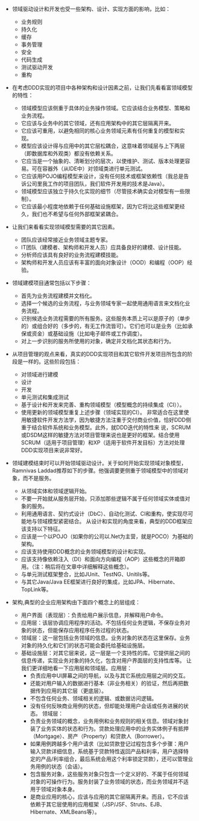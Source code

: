 + 领域驱动设计和开发也受一些架构、设计、实现方面的影响，比如：
     - 业务规则
     - 持久化
     - 缓存
     - 事务管理
     - 安全
     - 代码生成
     - 测试驱动开发
     - 重构

+ 在考虑DDD实现的项目中各种架构和设计因素之前，让我们先看看富领域模型的特性：
     - 领域模型应该侧重于具体的业务操作领域。它应该结合业务模型、策略和业务流程。
     - 它应该与业务中的其它领域，还有应用架构中的其它层隔离开来。
     - 它应该可重用，以避免相同的核心业务领域元素有任何重复的模型和实现。
     - 模型应该设计得与应用中的其它层松耦合，这意味着领域层与上下两层（即数据库和外观类）都没有依赖关系。
     - 它应当是一个抽象的、清晰划分的层次，以使维护、测试、版本处理更容易。可在容器外（从IDE中）对领域类进行单元测试。
     - 它应该用POJO编程模型来设计，没有任何技术或框架依赖性（我总是告诉公司里我工作的项目团队，我们软件开发用的技术是Java）。
     - 领域模型应该独立于持久化实现的细节（尽管技术确实会对模型有一些限制）。
     - 它应该最小程度地依赖于任何基础设施框架，因为它将比这些框架更经久，我们也不希望与任何外部框架紧耦合。

+ 让我们来看看实现领域模型需要的其它因素。
     - 团队应该经常接近业务领域主题专家。
     - IT团队（建模者、架构师和开发人员）应具备良好的建模、设计技能。
     - 分析师应该具有良好的业务流程建模技能。
     - 架构师和开发人员应该有丰富的面向对象设计（OOD）和编程（OOP）经验。

+ 领域建模项目通常包括以下步骤：
     - 首先为业务流程建模并文档化。
     - 选择一个候选的业务流程，与业务领域专家一起使用通用语言来文档化业务流程。
     - 识别候选业务流程需要的所有服务。这些服务本质上可以是原子的（单步的）或组合好的（多步的，有无工作流皆可）。它们也可以是业务（比如承保或资金）或基础设施（比如电子邮件或工作调度）。
     - 对上一步识别的服务所使用的对象，确定并文档化其状态和行为。

+ 从项目管理的观点来看，真实的DDD实现项目和其它软件开发项目所包含的阶段是一样的。这些阶段包括：
     - 对领域进行建模
     - 设计
     - 开发
     - 单元测试和集成测试
     - 基于设计和开发来完善、重构领域模型（模型概念的持续集成（CI））。
     - 使用更新的领域模型重复上述步骤（领域实现的CI）。
     非常适合在这里使用敏捷软件开发方法学，因为敏捷方法注重于交付商业价值，恰好DDD侧重于结合软件系统和业务模型。此外，就DDD迭代的特性来 说，SCRUM或DSDM这样的敏捷方法对项目管理来说也是更好的框架。结合使用SCRUM（适用于项目管理）和XP（适用于软件开发目标）方法对处理 DDD实现项目来说非常好。

+ 领域建模结束时可以开始领域驱动设计。关于如何开始实现领域对象模型，Ramnivas Laddad推荐如下的步骤。他强调要更侧重于领域模型中的领域对象，而不是服务。
     - 从领域实体和领域逻辑开始。
     - 不要一开始就从服务层开始，只添加那些逻辑不属于任何领域实体或值对象的服务。
     - 利用通用语言、契约式设计（DbC）、自动化测试、CI和重构，使实现尽可能地与领域模型紧密结合。
从设计和实现的角度来看，典型的DDD框架应该支持以下特征。
     - 应该是一个以POJO（如果你的公司以.Net为主营，就是POCO）为基础的架构。
     - 应该支持使用DDD概念的业务领域模型的设计和实现。
     - 应该支持像依赖注入（DI）和面向方向编程（AOP）这些概念的开箱即用。（注：稍后将在文章中详细解释这些概念）。
     - 与单元测试框架整合，比如JUnit、TestNG、Unitils等。
     - 与其它Java/Java EE框架进行良好的集成，比如JPA、Hibernate、TopLink等。

+ 架构,典型的企业应用架构由下面四个概念上的层组成：
     - 用户界面（表现层）：负责给用户展示信息，并解释用户命令。
     - 应用层：该层协调应用程序的活动。不包括任何业务逻辑，不保存业务对象的状态，但能保存应用程序任务过程的状态。
     - 领域层：这一层包括业务领域的信息。业务对象的状态在这里保存。业务对象的持久化和它们的状态可能会委托给基础设施层。
     - 基础设施层：对其它层来说，这一层是一个支持性的库。它提供层之间的信息传递，实现业务对象的持久化，包含对用户界面层的支持性库等。
     让我们更详细地看一下应用层和领域层。应用层：
          - 负责应用中UI屏幕之间的导航，以及与其它系统应用层之间的交互。
          - 还能对用户输入的数据进行基本（非业务相关）的验证，然后再把数据传到应用的其它层（更底层）。
          - 不包含任何业务、领域相关的逻辑、或数据访问逻辑。
          - 没有任何反映商业用例的状态，但却能处理用户会话或任务进展的状态。
     领域层：
          - 负责业务领域的概念，业务用例和业务规则的相关信息。领域对象封装了业务实体的状态和行为。贷款处理应用中的业务实体例子有抵押（Mortgage）、房产（Property）和贷款人（Borrower）。
          - 如果用例跨越多个用户请求（比如贷款登记过程包含多个步骤：用户输入贷款详细信息，系统基于贷款特性返回产品和利率，用户选择特定的产品/利率组合，最后系统会用这个利率锁定贷款），还可以管理业务用例的状态（会话）。
          - 包含服务对象，这些服务对象只包含一个定义好的、不属于任何领域对象的可操作行为。服务封装了业务领域的状态，而业务领域并不适用于领域对象本身。
          - 是商业应用的核心，应该与应用的其它层隔离开来。而且，它不应该依赖于其它层使用的应用框架（JSP/JSF、Struts、EJB、Hibernate、XMLBeans等）。







